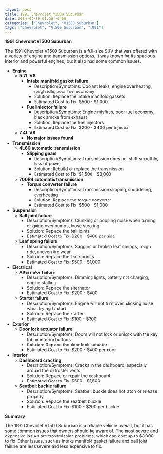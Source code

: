 ```yaml
---
layout: post
title: 1991 Chevrolet V1500 Suburban
date: 2024-03-29 01:38 -0400
categories: ["Chevrolet", "V1500 Suburban"]
tags: ["Chevrolet", "V1500 Suburban", "1991"]
---
```

**1991 Chevrolet V1500 Suburban**

The 1991 Chevrolet V1500 Suburban is a full-size SUV that was offered with a variety of engine and transmission options. It was known for its spacious interior and powerful engines, but it also had some common issues.

* **Engine**
    * **5.7L V8**
        * **Intake manifold gasket failure**
            * Description/Symptoms: Coolant leaks, engine overheating, rough idle, poor fuel economy
            * Solution: Replace the intake manifold gaskets
            * Estimated Cost to Fix: $500 - $1,000
        * **Fuel injector failure**
            * Description/Symptoms: Engine misfires, poor fuel economy, black smoke from exhaust
            * Solution: Replace the fuel injectors
            * Estimated Cost to Fix: $200 - $400 per injector
    * **7.4L V8**
        * **No major issues found**
* **Transmission**
    * **4L60 automatic transmission**
        * **Slipping gears**
            * Description/Symptoms: Transmission does not shift smoothly, loss of power
            * Solution: Rebuild or replace the transmission
            * Estimated Cost to Fix: $1,500 - $3,000
    * **700R4 automatic transmission**
        * **Torque converter failure**
            * Description/Symptoms: Transmission slipping, shuddering, overheating
            * Solution: Replace the torque converter
            * Estimated Cost to Fix: $500 - $1,000
* **Suspension**
    * **Ball joint failure**
        * Description/Symptoms: Clunking or popping noise when turning or going over bumps, loose steering
        * Solution: Replace the ball joints
        * Estimated Cost to Fix: $200 - $400 per side
    * **Leaf spring failure**
        * Description/Symptoms: Sagging or broken leaf springs, rough ride, uneven tire wear
        * Solution: Replace the leaf springs
        * Estimated Cost to Fix: $500 - $1,000
* **Electrical**
    * **Alternator failure**
        * Description/Symptoms: Dimming lights, battery not charging, engine stalling
        * Solution: Replace the alternator
        * Estimated Cost to Fix: $200 - $400
    * **Starter failure**
        * Description/Symptoms: Engine will not turn over, clicking noise when trying to start
        * Solution: Replace the starter
        * Estimated Cost to Fix: $100 - $300
* **Exterior**
    * **Door lock actuator failure**
        * Description/Symptoms: Doors will not lock or unlock with the key fob or interior buttons
        * Solution: Replace the door lock actuator
        * Estimated Cost to Fix: $200 - $400 per door
* **Interior**
    * **Dashboard cracking**
        * Description/Symptoms: Cracks in the dashboard, especially around the defroster vents
        * Solution: Replace or repair the dashboard
        * Estimated Cost to Fix: $500 - $1,500
    * **Seatbelt buckle failure**
        * Description/Symptoms: Seatbelt buckle does not latch or release properly
        * Solution: Replace the seatbelt buckle
        * Estimated Cost to Fix: $100 - $200 per buckle

**Summary**

The 1991 Chevrolet V1500 Suburban is a reliable vehicle overall, but it has some common issues that owners should be aware of. The most severe and expensive issues are transmission problems, which can cost up to $3,000 to fix. Other issues, such as intake manifold gasket failure and ball joint failure, are less severe and less expensive to fix.
